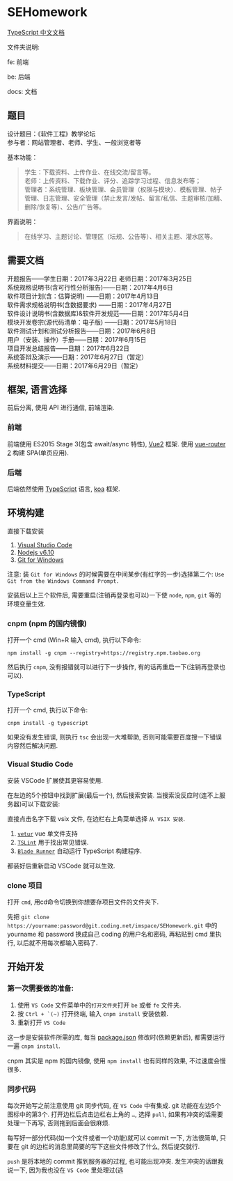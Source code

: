 # SEHomework

[TypeScript 中文文档](https://www.tslang.cn/docs/tutorial.html)

文件夹说明:

fe: 前端

be: 后端

docs: 文档

## 题目

设计题目：《软件工程》教学论坛  
参与者：网站管理者、老师、学生、一般浏览者等  

基本功能：  
> 学生：下载资料、上传作业、在线交流/留言等。  
> 老师：上传资料、下载作业、评分、追踪学习过程、信息发布等；  
> 管理者：系统管理、板块管理、会员管理（权限与模块）、模板管理、帖子管理、日志管理、安全管理（禁止发言/发帖、留言/私信、主题审核/加精、删除/恢复等）、公告/广告等。    

界面说明：   
> 在线学习、主题讨论、管理区（坛规、公告等）、相关主题、灌水区等。  

## 需要文档

开题报告――学生日期：2017年3月22日 老师日期：2017年3月25日  
系统规格说明书(含可行性分析报告)――日期：2017年4月6日  
软件项目计划(含：估算说明) ――日期：2017年4月13日  
软件需求规格说明书(含数据要求) ――日期：2017年4月27日  
软件设计说明书(含数据库)&软件开发规范――日期：2017年5月4日  
模块开发卷宗(源代码清单：电子版) ――日期：2017年5月18日  
软件测试计划和测试分析报告――日期：2017年6月8日  
用户（安装、操作）手册――日期：2017年6月15日  
项目开发总结报告――日期：2017年6月22日  
系统答辩及演示――日期：2017年6月27日（暂定）  
系统材料提交――日期：2017年6月29日（暂定）  

## 框架, 语言选择

前后分离, 使用 API 进行通信, 前端渲染.

### 前端

前端使用 ES2015 Stage 3(包含 await/async 特性), [Vue2](https://cn.vuejs.org/) 框架. 使用 [vue-router 2](http://router.vuejs.org/zh-cn/) 构建 SPA(单页应用).

### 后端

后端依然使用 [TypeScript](https://tslang.cn/) 语言, [koa](http://koajs.com/) 框架.

## 环境构建

直接下载安装

1. [Visual Studio Code](https://ojiju7xvu.qnssl.com/sehw/VSCodeSetup-1.10.2.exe)
2. [Nodejs v6.10](https://ojiju7xvu.qnssl.com/sehw/node-v6.10.0-x64.msi)
3. [Git for Windows](https://ojiju7xvu.qnssl.com/sehw/Git-2.12.0-64-bit.exe)

注意: 装 `Git for Windows` 的时候需要在中间某步(有红字的一步)选择第二个:
`Use Git from the Windows Command Prompt.`

安装后以上三个软件后, 需要重启(注销再登录也可以)一下使 `node`, `npm`, `git` 等的环境变量生效.

### cnpm (npm 的国内镜像)

打开一个 cmd (Win+R 输入 cmd), 执行以下命令:

```shell
npm install -g cnpm --registry=https://registry.npm.taobao.org
```

然后执行 `cnpm`, 没有报错就可以进行下一步操作, 有的话再重启一下(注销再登录也可以).

### TypeScript

打开一个 cmd, 执行以下命令:

```shell
cnpm install -g typescript
```

如果没有发生错误, 则执行 `tsc` 会出现一大堆帮助, 否则可能需要百度搜一下错误内容然后解决问题.

### Visual Studio Code

安装 VSCode 扩展使其更容易使用.

在左边的5个按钮中找到扩展(最后一个), 然后搜索安装. 当搜索没反应时(连不上服务器)可以下载安装:

直接点击名字下载 vsix 文件, 在边栏右上角菜单选择 `从 VSIX 安装`.

1. [`vetur`](https://ojiju7xvu.qnssl.com/sehw/vsext/vetur.vsix) vue 单文件支持
2. [`TSLint`](https://ojiju7xvu.qnssl.com/sehw/vsext/TSLint.vsix) 用于找出常见错误.
3. [`Blade Runner`](https://ojiju7xvu.qnssl.com/sehw/vsext/BladeRunner.vsix) 自动运行 TypeScript 构建程序.

都装好后重新启动 VSCode 就可以生效.

### clone 项目

打开 `cmd`, 用cd命令切换到你想要存项目文件的文件夹下.

先把 `git clone https://yourname:password@git.coding.net/imspace/SEHomework.git` 中的yourname 和 password 换成自己 coding 的用户名和密码, 再粘贴到 cmd 里执行, 以后就不用每次都输入密码了.

## 开始开发

### 第一次需要做的准备:

1. 使用 `VS Code` 文件菜单中的`打开文件夹`打开 `be` 或者 `fe` 文件夹.
2. 按 `` Ctrl + `(~) `` 打开终端, 输入 `cnpm install` 安装依赖.
3. 重新打开 `VS Code`

这一步是安装软件所需的库, 每当 [package.json](package.json) 修改时(依赖更新后), 都需要运行一遍 `cnpm install`.

cnpm 其实是 npm 的国内镜像, 使用 `npm install` 也有同样的效果, 不过速度会慢很多.

### 同步代码

每次开始写之前注意使用 git 同步代码, 在 `VS Code` 中有集成. git 功能在左边5个图标中的第3个. 打开边栏后点击边栏右上角的 `…`, 选择 `pull`, 如果有冲突的话需要处理一下再写, 否则拖到后面会很麻烦.

每写好一部分代码(如一个文件或者一个功能)就可以 commit 一下, 方法很简单, 只要在 git 的边栏的消息里简要的写下这些文件修改了什么, 然后提交就行.

`push` 是将本地的 commit 推到服务器的过程, 也可能出现冲突. 发生冲突的话跟我说一下, 因为我也没在 `VS Code` 里处理过(逃

